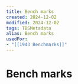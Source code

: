 ```yaml
---
title: Bench marks
created: 2024-12-02
modified: 2024-12-02
tags: TBSMetadata
alias: Bench marks
usedFor:
- "[[1943 Benchmarks]]"
---
```

# Bench marks
